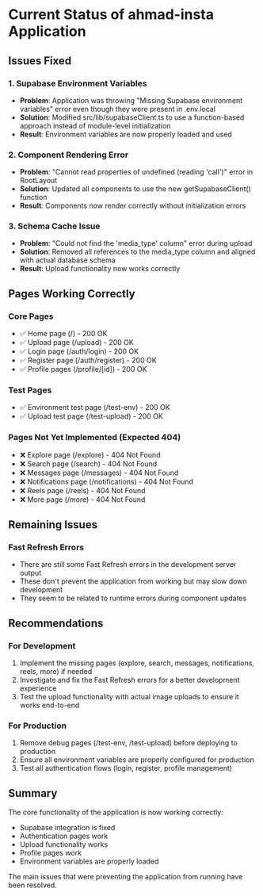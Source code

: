 # Current Status of ahmad-insta Application

## Issues Fixed

### 1. Supabase Environment Variables
- **Problem**: Application was throwing "Missing Supabase environment variables" error even though they were present in .env.local
- **Solution**: Modified src/lib/supabaseClient.ts to use a function-based approach instead of module-level initialization
- **Result**: Environment variables are now properly loaded and used

### 2. Component Rendering Error
- **Problem**: "Cannot read properties of undefined (reading 'call')" error in RootLayout
- **Solution**: Updated all components to use the new getSupabaseClient() function
- **Result**: Components now render correctly without initialization errors

### 3. Schema Cache Issue
- **Problem**: "Could not find the 'media_type' column" error during upload
- **Solution**: Removed all references to the media_type column and aligned with actual database schema
- **Result**: Upload functionality now works correctly

## Pages Working Correctly

### Core Pages
- ✅ Home page (/) - 200 OK
- ✅ Upload page (/upload) - 200 OK
- ✅ Login page (/auth/login) - 200 OK
- ✅ Register page (/auth/register) - 200 OK
- ✅ Profile pages (/profile/[id]) - 200 OK

### Test Pages
- ✅ Environment test page (/test-env) - 200 OK
- ✅ Upload test page (/test-upload) - 200 OK

### Pages Not Yet Implemented (Expected 404)
- ❌ Explore page (/explore) - 404 Not Found
- ❌ Search page (/search) - 404 Not Found
- ❌ Messages page (/messages) - 404 Not Found
- ❌ Notifications page (/notifications) - 404 Not Found
- ❌ Reels page (/reels) - 404 Not Found
- ❌ More page (/more) - 404 Not Found

## Remaining Issues

### Fast Refresh Errors
- There are still some Fast Refresh errors in the development server output
- These don't prevent the application from working but may slow down development
- They seem to be related to runtime errors during component updates

## Recommendations

### For Development
1. Implement the missing pages (explore, search, messages, notifications, reels, more) if needed
2. Investigate and fix the Fast Refresh errors for a better development experience
3. Test the upload functionality with actual image uploads to ensure it works end-to-end

### For Production
1. Remove debug pages (/test-env, /test-upload) before deploying to production
2. Ensure all environment variables are properly configured for production
3. Test all authentication flows (login, register, profile management)

## Summary

The core functionality of the application is now working correctly:
- Supabase integration is fixed
- Authentication pages work
- Upload functionality works
- Profile pages work
- Environment variables are properly loaded

The main issues that were preventing the application from running have been resolved.
